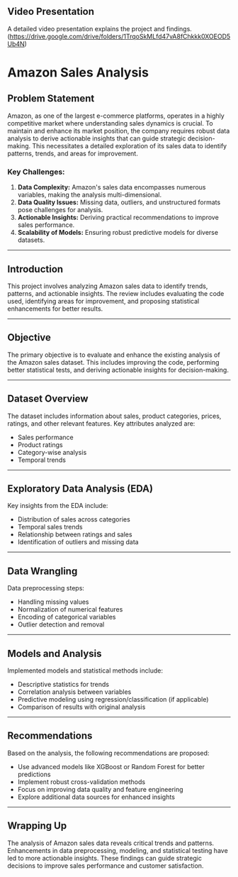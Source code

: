 ## Video Presentation
A detailed video presentation explains the project and findings. (https://drive.google.com/drive/folders/1TrqoSkMLfd47vA8fChkkk0XOEOD5Ub4N)

# Amazon Sales Analysis

## Problem Statement

Amazon, as one of the largest e-commerce platforms, operates in a highly competitive market where understanding sales dynamics is crucial. To maintain and enhance its market position, the company requires robust data analysis to derive actionable insights that can guide strategic decision-making. This necessitates a detailed exploration of its sales data to identify patterns, trends, and areas for improvement.

### Key Challenges:
1. **Data Complexity:** Amazon's sales data encompasses numerous variables, making the analysis multi-dimensional.
2. **Data Quality Issues:** Missing data, outliers, and unstructured formats pose challenges for analysis.
3. **Actionable Insights:** Deriving practical recommendations to improve sales performance.
4. **Scalability of Models:** Ensuring robust predictive models for diverse datasets.

---

## Introduction

This project involves analyzing Amazon sales data to identify trends, patterns, and actionable insights. The review includes evaluating the code used, identifying areas for improvement, and proposing statistical enhancements for better results.

---

## Objective

The primary objective is to evaluate and enhance the existing analysis of the Amazon sales dataset. This includes improving the code, performing better statistical tests, and deriving actionable insights for decision-making.

---

## Dataset Overview

The dataset includes information about sales, product categories, prices, ratings, and other relevant features. Key attributes analyzed are:
- Sales performance
- Product ratings
- Category-wise analysis
- Temporal trends

---

## Exploratory Data Analysis (EDA)

Key insights from the EDA include:
- Distribution of sales across categories
- Temporal sales trends
- Relationship between ratings and sales
- Identification of outliers and missing data

---

## Data Wrangling

Data preprocessing steps:
- Handling missing values
- Normalization of numerical features
- Encoding of categorical variables
- Outlier detection and removal

---

## Models and Analysis

Implemented models and statistical methods include:
- Descriptive statistics for trends
- Correlation analysis between variables
- Predictive modeling using regression/classification (if applicable)
- Comparison of results with original analysis

---

## Recommendations

Based on the analysis, the following recommendations are proposed:
- Use advanced models like XGBoost or Random Forest for better predictions
- Implement robust cross-validation methods
- Focus on improving data quality and feature engineering
- Explore additional data sources for enhanced insights

---

## Wrapping Up

The analysis of Amazon sales data reveals critical trends and patterns. Enhancements in data preprocessing, modeling, and statistical testing have led to more actionable insights. These findings can guide strategic decisions to improve sales performance and customer satisfaction.
